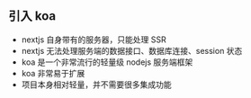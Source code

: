 ## 引入 koa

- nextjs 自身带有的服务器，只能处理 SSR
- nextjs 无法处理服务端的数据接口、数据库连接、session 状态
- koa 是一个非常流行的轻量级 nodejs 服务端框架
- koa 非常易于扩展
- 项目本身相对轻量，并不需要很多集成功能
